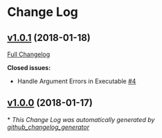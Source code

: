 # Change Log

## [v1.0.1](https://github.com/karagenit/intel-backlight/tree/v1.0.1) (2018-01-18)
[Full Changelog](https://github.com/karagenit/intel-backlight/compare/v1.0.0...v1.0.1)

**Closed issues:**

- Handle Argument Errors in Executable [\#4](https://github.com/karagenit/intel-backlight/issues/4)

## [v1.0.0](https://github.com/karagenit/intel-backlight/tree/v1.0.0) (2018-01-17)


\* *This Change Log was automatically generated by [github_changelog_generator](https://github.com/skywinder/Github-Changelog-Generator)*
